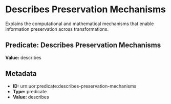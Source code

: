 # Describes Preservation Mechanisms

Explains the computational and mathematical mechanisms that enable information preservation across transformations.

## Predicate: Describes Preservation Mechanisms

**Value:** describes

## Metadata

- **ID:** urn:uor:predicate:describes-preservation-mechanisms
- **Type:** predicate
- **Value:** describes
